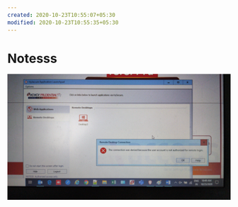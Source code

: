 ```yaml
---
created: 2020-10-23T10:55:07+05:30
modified: 2020-10-23T10:55:35+05:30
---
```


# Notesss

![Image](./image_picker1156066324747326688.jpg)
